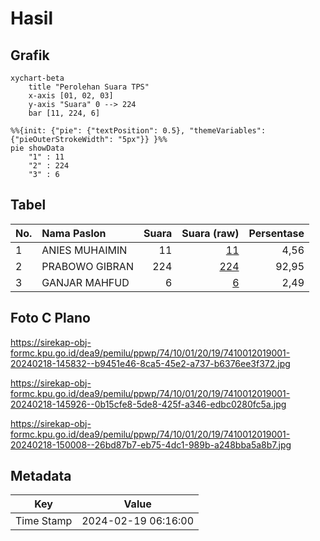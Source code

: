 # Hasil

## Grafik

```mermaid
xychart-beta
    title "Perolehan Suara TPS"
    x-axis [01, 02, 03]
    y-axis "Suara" 0 --> 224
    bar [11, 224, 6]
```

```mermaid
%%{init: {"pie": {"textPosition": 0.5}, "themeVariables": {"pieOuterStrokeWidth": "5px"}} }%%
pie showData
    "1" : 11
    "2" : 224
    "3" : 6
```

## Tabel

| No. | Nama Paslon    | Suara | Suara (raw) | Persentase |
|:--- |:-------------- | -----:| -----------:| ----------:|
| 1   | ANIES MUHAIMIN | 11    | [11][p-1]   | 4,56       |
| 2   | PRABOWO GIBRAN | 224   | [224][p-2]  | 92,95      |
| 3   | GANJAR MAHFUD  | 6     | [6][p-3]    | 2,49       |


[p-1]: https://github.com/gigit-pemilu/pemilu-2024-74-sulawesi-tenggara/blob/main/pilpres/hitung-suara/sub/74-sulawesi-tenggara/sub/10-buton-utara/sub/01-kulisusu/sub/2019-malalanda/sub/001-tps/sub/paslon-1.txt
[p-2]: https://github.com/gigit-pemilu/pemilu-2024-74-sulawesi-tenggara/blob/main/pilpres/hitung-suara/sub/74-sulawesi-tenggara/sub/10-buton-utara/sub/01-kulisusu/sub/2019-malalanda/sub/001-tps/sub/paslon-2.txt
[p-3]: https://github.com/gigit-pemilu/pemilu-2024-74-sulawesi-tenggara/blob/main/pilpres/hitung-suara/sub/74-sulawesi-tenggara/sub/10-buton-utara/sub/01-kulisusu/sub/2019-malalanda/sub/001-tps/sub/paslon-3.txt

## Foto C Plano

https://sirekap-obj-formc.kpu.go.id/dea9/pemilu/ppwp/74/10/01/20/19/7410012019001-20240218-145832--b9451e46-8ca5-45e2-a737-b6376ee3f372.jpg

https://sirekap-obj-formc.kpu.go.id/dea9/pemilu/ppwp/74/10/01/20/19/7410012019001-20240218-145926--0b15cfe8-5de8-425f-a346-edbc0280fc5a.jpg

https://sirekap-obj-formc.kpu.go.id/dea9/pemilu/ppwp/74/10/01/20/19/7410012019001-20240218-150008--26bd87b7-eb75-4dc1-989b-a248bba5a8b7.jpg


## Metadata

| Key        | Value               |
| ---------- | ------------------- |
| Time Stamp | 2024-02-19 06:16:00 |



